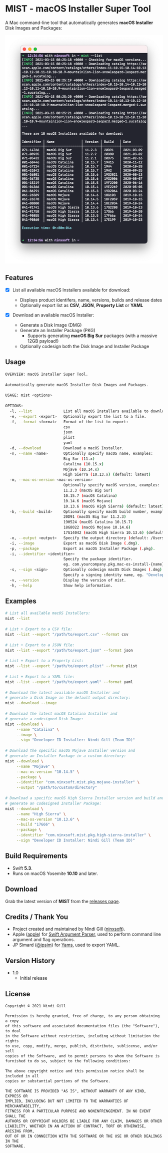 # MIST - macOS Installer Super Tool

A Mac command-line tool that automatically generates **macOS Installer** Disk Images and Packages:

![Example](Readme%20Resources/Example.png)

## Features

*   [x] List all available macOS Installers available for download:
    *   Displays product identifers, name, versions, builds and release dates
    *   Optionally export list as **CSV**, **JSON**, **Property List** or **YAML**

*   [x] Download an available macOS Installer:
    *   Generate a Disk Image (DMG)
    *   Generate an Installer Package (PKG)
        *   Supports generating **macOS Big Sur** packages (with a massive 12GB payload!)
    *   Optionally codesign both the Disk Image and Installer Package

## Usage

```bash
OVERVIEW: macOS Installer Super Tool.

Automatically generate macOS Installer Disk Images and Packages.

USAGE: mist <options>

OPTIONS:
  -l, --list              List all macOS Installers available to download.
  -e, --export <export>   Optionally export the list to a file.
  -f, --format <format>   Format of the list to export:
                          csv
                          json
                          plist
                          yaml
  -d, --download          Download a macOS Installer.
  -n, --name <name>       Optionally specify macOS name, examples:
                          Big Sur (11.x)
                          Catalina (10.15.x)
                          Mojave (10.14.x)
                          High Sierra (10.13.x) (default: latest)
  -m, --mac-os-version <mac-os-version>
                          Optionally specify macOS version, examples:
                          11.2.3 (macOS Big Sur)
                          10.15.7 (macOS Catalina)
                          10.14.6 (macOS Mojave)
                          10.13.6 (macOS High Sierra) (default: latest)
  -b, --build <build>     Optionally specify macOS build number, examples:
                          20D91 (macOS Big Sur 11.2.3)
                          19H524 (macOS Catalina 10.15.7)
                          18G8022 (macOS Mojave 10.14.6)
                          17G14042 (macOS High Sierra 10.13.6) (default: latest)
  -o, --output <output>   Specify the output directory (default: /Users/Shared/macOS Installers)
  -i, --image             Export as macOS Disk Image (.dmg).
  -p, --package           Export as macOS Installer Package (.pkg).
  -i, --identifier <identifier>
                          Specify the package identifier.
                          eg. com.yourcompany.pkg.mac-os-install-{name}
  -s, --sign <sign>       Optionally codesign macOS Disk Images (.dmg) and macOS Installer Packages (.pkg).
                          Specify a signing identity name, eg. "Developer ID Installer: ABC XYZ (Team ID)".
  -v, --version           Display the version of mist.
  -h, --help              Show help information.
```

## Examples

```bash
# List all available macOS Installers:
mist --list

# List + Export to a CSV file:
mist --list --export "/path/to/export.csv" --format csv

# List + Export to a JSON file:
mist --list --export "/path/to/export.json" --format json

# List + Export to a Property List:
mist --list --export "/path/to/export.plist" --format plist

# List + Export to a YAML file:
mist --list --export "/path/to/export.yaml" --format yaml

# Download the latest available macOS Installer and
# generate a Disk Image in the default output directory:
mist --download --image

# Download the latest macOS Catalina Installer and
# generate a codesigned Disk Image:
mist --download \
     --name "Catalina" \
     --image \
     --sign "Developer ID Installer: Nindi Gill (Team ID)"

# Download the specific macOS Mojave Installer version and
# generate an Installer Package in a custom directory:
mist --download \
     --name "Mojave" \
     --mac-os-version "10.14.5" \
     --package \
     --identifier "com.ninxsoft.mist.pkg.mojave-installer" \
     --output "/path/to/custom/directory"

# Download a specific macOS High Sierra Installer version and build and
# generate an codesigned Installer Package:
mist --download \
     --name "High Sierra" \
     --mac-os-version "10.13.6" \
     --build "17G66" \
     --package \
     --identifier "com.ninxsoft.mist.pkg.high-sierra-installer" \
     --sign "Developer ID Installer: Nindi Gill (Team ID)"
```

## Build Requirements

*   Swift **5.3**.
*   Runs on macOS Yosemite **10.10** and later.

## Download

Grab the latest version of **MIST** from the [releases page](https://github.com/ninxsoft/MIST/releases).

## Credits / Thank You

*   Project created and maintained by Nindi Gill ([ninxsoft](https://github.com/ninxsoft)).
*   Apple ([apple](https://github.com/apple)) for [Swift Argument Parser](https://github.com/apple/swift-argument-parser), used to perform command line argument and flag operations.
*   JP Simard ([@jpsim](https://github.com/jpsim)) for [Yams](https://github.com/jpsim/Yams), used to export YAML.

## Version History

*   1.0
    *   Initial release

## License

    Copyright © 2021 Nindi Gill

    Permission is hereby granted, free of charge, to any person obtaining a copy
    of this software and associated documentation files (the "Software"), to deal
    in the Software without restriction, including without limitation the rights
    to use, copy, modify, merge, publish, distribute, sublicense, and/or sell
    copies of the Software, and to permit persons to whom the Software is
    furnished to do so, subject to the following conditions:

    The above copyright notice and this permission notice shall be included in all
    copies or substantial portions of the Software.

    THE SOFTWARE IS PROVIDED "AS IS", WITHOUT WARRANTY OF ANY KIND, EXPRESS OR
    IMPLIED, INCLUDING BUT NOT LIMITED TO THE WARRANTIES OF MERCHANTABILITY,
    FITNESS FOR A PARTICULAR PURPOSE AND NONINFRINGEMENT. IN NO EVENT SHALL THE
    AUTHORS OR COPYRIGHT HOLDERS BE LIABLE FOR ANY CLAIM, DAMAGES OR OTHER
    LIABILITY, WHETHER IN AN ACTION OF CONTRACT, TORT OR OTHERWISE, ARISING FROM,
    OUT OF OR IN CONNECTION WITH THE SOFTWARE OR THE USE OR OTHER DEALINGS IN THE
    SOFTWARE.
